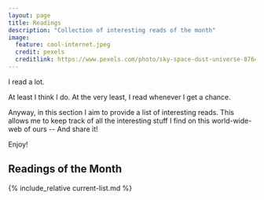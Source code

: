 ```yaml
---
layout: page
title: Readings
description: "Collection of interesting reads of the month"
image:
  feature: cool-internet.jpeg
  credit: pexels
  creditlink: https://www.pexels.com/photo/sky-space-dust-universe-87646/
---
```


I read a lot.

At least I think I do.
At the very least, I read whenever I get a chance.

Anyway, in this section I aim to provide a list of interesting reads.
This allows me to keep track of all the interesting stuff I find on this world-wide-web of ours --
And share it!

Enjoy!


## Readings of the Month

{% include_relative current-list.md %}



